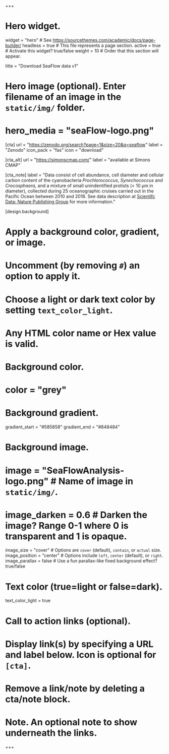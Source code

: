 +++
# Hero widget.
widget = "hero"  # See https://sourcethemes.com/academic/docs/page-builder/
headless = true  # This file represents a page section.
active = true  # Activate this widget? true/false
weight = 10  # Order that this section will appear.

title = "Download SeaFlow data v1"

# Hero image (optional). Enter filename of an image in the `static/img/` folder.
# hero_media = "seaFlow-logo.png"

[cta]
  url = "https://zenodo.org/search?page=1&size=20&q=seaflow"
  label = "Zenodo"
  icon_pack = "fas"
  icon = "download"

[cta_alt]
  url = "https://simonscmap.com/"
  label = "available at Simons CMAP"

[cta_note]
  label = "Data consist of cell abundance, cell diameter and cellular carbon content of the cyanobacteria <i>Prochlorococcus</i>, <i>Synechococcus</i> and <i>Crocosphaera</i>, and a mixture of small unindentified protists (< 10 µm in diameter), collected during 25 oceanographic cruises carried out in the Pacific Ocean between 2010 and 2018. See data description at [Scientifc Data: Nature Publishing Group](https://doi.org/10.1038/s41597-019-0292-2) for more information."

[design.background]
  # Apply a background color, gradient, or image.
  #   Uncomment (by removing `#`) an option to apply it.
  #   Choose a light or dark text color by setting `text_color_light`.
  #   Any HTML color name or Hex value is valid.

  # Background color.
  # color = "grey"
  
  # Background gradient.
  gradient_start = "#585858"
  gradient_end = "#848484"


  # Background image.
  # image = "SeaFlowAnalysis-logo.png"  # Name of image in `static/img/`.
  # image_darken = 0.6  # Darken the image? Range 0-1 where 0 is transparent and 1 is opaque.
  image_size = "cover"  #  Options are `cover` (default), `contain`, or `actual` size.
  image_position = "center"  # Options include `left`, `center` (default), or `right`.
  image_parallax = false  # Use a fun parallax-like fixed background effect? true/false
  
  # Text color (true=light or false=dark).
  text_color_light = true

# Call to action links (optional).
#   Display link(s) by specifying a URL and label below. Icon is optional for `[cta]`.
#   Remove a link/note by deleting a cta/note block.

# Note. An optional note to show underneath the links.
+++